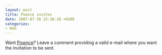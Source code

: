 ```yaml
---
layout: post
title: Pownce invites
date: 2007-07-30 15:38:18 +0200
categories:
- Web
---
```

<p>Want <a href="http://pownce.com">Pownce</a>? Leave a comment providing a valid e-mail where you want the invitation to be sent.</p>
